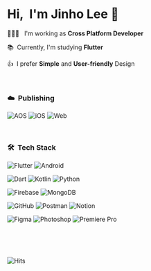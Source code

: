 # Hi,&nbsp; I'm Jinho Lee 👋

🧑🏻‍💻&nbsp;&nbsp; I'm working as <strong>Cross Platform Developer</strong>
<br>

📚&nbsp; Currently, I'm studying <strong>Flutter</strong>
<br>

👍&nbsp; I prefer <strong>Simple</strong> and <strong>User-friendly</strong> Design

<br>
  
### ☁️&nbsp; Publishing


![AOS](https://img.shields.io/badge/AOS-00D8F7?style=flat&logo=Google%20Play&logoColor=FFFFFF)
![iOS](https://img.shields.io/badge/iOS-0D96F6?style=flat&logo=App%20Store&logoColor=FFFFFF)
![Web](https://img.shields.io/badge/Web-DC392D?style=flat&logo=Google%20Chrome&logoColor=FFFFFF)

<br>

### 🛠&nbsp; Tech Stack
  
![Flutter](https://img.shields.io/badge/Flutter-02569B?style=flat&logo=Flutter&logoColor=FFFFFF)
![Android](https://img.shields.io/badge/Android-3DDC84?style=flat&logo=Android&logoColor=FFFFFF)

![Dart](https://img.shields.io/badge/Dart-0175C2?style=flat&logo=Dart&logoColor=FFFFFF)
![Kotlin](https://img.shields.io/badge/Kotlin-7F52FF?style=flat&logo=Kotlin&logoColor=FFFFFF)
![Python](https://img.shields.io/badge/Python-3776AB?style=flat&logo=Python&logoColor=FFFFFF)

![Firebase](https://img.shields.io/badge/Firebase-FFCA28?style=flat&logo=Firebase&logoColor=FFFFFF)
![MongoDB](https://img.shields.io/badge/MongoDB-47A248?style=flat&logo=MongoDB&logoColor=FFFFFF)

![GitHub](https://img.shields.io/badge/GitHub-181717?style=flat&logo=GitHub&logoColor=FFFFFF)
![Postman](https://img.shields.io/badge/Postman-FF6C37?style=flat&logo=Postman&logoColor=FFFFFF)
![Notion](https://img.shields.io/badge/Notion-000000?style=flat&logo=Notion&logoColor=FFFFFF)

![Figma](https://img.shields.io/badge/Figma-F24E1E?style=flat&logo=Figma&logoColor=FFFFFF)
![Photoshop](https://img.shields.io/badge/Photoshop-31A8FF?style=flat&logo=Adobe%20Photoshop&logoColor=FFFFFF)
![Premiere Pro](https://img.shields.io/badge/Premiere_Pro-9999FF?style=flat&logo=Adobe%20Premiere%20Pro&logoColor=FFFFFF)
  
<br>
<br>
<br>

![Hits](https://hits.seeyoufarm.com/api/count/incr/badge.svg?url=https%3A%2F%2Fgithub.com%2Fsmalleyescoding%2Fhit-counter&count_bg=%23858585&title_bg=%23000000&icon=&icon_color=%23E7E7E7&title=Visitors&edge_flat=false)

